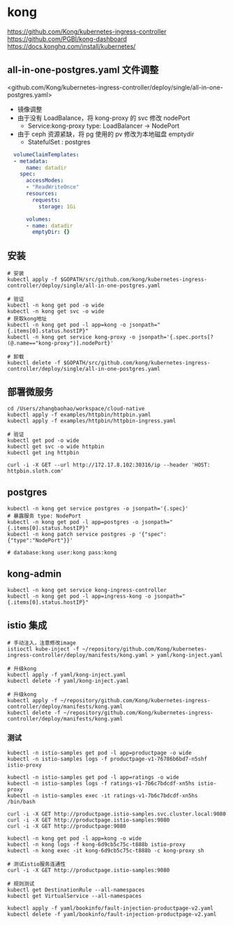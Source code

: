 # kong

<https://github.com/Kong/kubernetes-ingress-controller>
<https://github.com/PGBI/kong-dashboard>
<https://docs.konghq.com/install/kubernetes/>

## all-in-one-postgres.yaml 文件调整

<github.com/Kong/kubernetes-ingress-controller/deploy/single/all-in-one-postgres.yaml>

- 镜像调整
- 由于没有 LoadBalance，将 kong-proxy 的 svc 修改 nodePort
  - Service:kong-proxy  type: LoadBalancer -> NodePort
- 由于 ceph 资源紧缺，将 pg 使用的 pv 修改为本地磁盘 emptydir
  - StatefulSet : postgres

```yaml
  volumeClaimTemplates:
  - metadata:
      name: datadir
    spec:
      accessModes:
      - "ReadWriteOnce"
      resources:
        requests:
          storage: 1Gi
```

```yaml
      volumes:
      - name: datadir
        emptyDir: {}
```

## 安装

```shell
# 安装
kubectl apply -f $GOPATH/src/github.com/kong/kubernetes-ingress-controller/deploy/single/all-in-one-postgres.yaml

# 验证
kubectl -n kong get pod -o wide
kubectl -n kong get svc -o wide
# 获取kong地址
kubectl -n kong get pod -l app=kong -o jsonpath="{.items[0].status.hostIP}"
kubectl -n kong get service kong-proxy -o jsonpath='{.spec.ports[?(@.name=="kong-proxy")].nodePort}'

# 卸载
kubectl delete -f $GOPATH/src/github.com/kong/kubernetes-ingress-controller/deploy/single/all-in-one-postgres.yaml
```

## 部署微服务

```shell
cd /Users/zhangbaohao/workspace/cloud-native
kubectl apply -f examples/httpbin/httpbin.yaml
kubectl apply -f examples/httpbin/httpbin-ingress.yaml

# 验证
kubectl get pod -o wide
kubectl get svc -o wide httpbin
kubectl get ing httpbin

curl -i -X GET --url http://172.17.8.102:30316/ip --header 'HOST: httpbin.sloth.com'
```

## postgres

```shell
kubectl -n kong get service postgres -o jsonpath='{.spec}'
# 暴露服务 type: NodePort
kubectl -n kong get pod -l app=postgres -o jsonpath="{.items[0].status.hostIP}"
kubectl -n kong patch service postgres -p '{"spec":{"type":"NodePort"}}'

# database:kong user:kong pass:kong
```

## kong-admin

```shell
kubectl -n kong get service kong-ingress-controller
kubectl -n kong get pod -l app=ingress-kong -o jsonpath="{.items[0].status.hostIP}"
```

## istio 集成

```shell
# 手动注入，注意修改image
istioctl kube-inject -f ~/repository/github.com/Kong/kubernetes-ingress-controller/deploy/manifests/kong.yaml > yaml/kong-inject.yaml

# 升级kong
kubectl apply -f yaml/kong-inject.yaml
kubectl delete -f yaml/kong-inject.yaml

# 升级kong
kubectl apply -f ~/repository/github.com/Kong/kubernetes-ingress-controller/deploy/manifests/kong.yaml
kubectl delete -f ~/repository/github.com/Kong/kubernetes-ingress-controller/deploy/manifests/kong.yaml
```

### 测试

```shell
kubectl -n istio-samples get pod -l app=productpage -o wide
kubectl -n istio-samples logs -f productpage-v1-76786b6bd7-n5shf istio-proxy

kubectl -n istio-samples get pod -l app=ratings -o wide
kubectl -n istio-samples logs -f ratings-v1-7b6c7bdcdf-xn5hs istio-proxy
kubectl -n istio-samples exec -it ratings-v1-7b6c7bdcdf-xn5hs /bin/bash

curl -i -X GET http://productpage.istio-samples.svc.cluster.local:9080
curl -i -X GET http://productpage.istio-samples:9080
curl -i -X GET http://productpage:9080
```

```shell
kubectl -n kong get pod -l app=kong -o wide
kubectl -n kong logs -f kong-6d9cb5c75c-t888b istio-proxy
kubectl -n kong exec -it kong-6d9cb5c75c-t888b -c kong-proxy sh

# 测试istio服务连通性
curl -i -X GET http://productpage.istio-samples:9080

# 规则测试
kubectl get DestinationRule --all-namespaces
kubectl get VirtualService --all-namespaces

kubectl apply -f yaml/bookinfo/fault-injection-productpage-v2.yaml
kubectl delete -f yaml/bookinfo/fault-injection-productpage-v2.yaml
```
